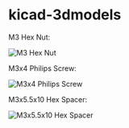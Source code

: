 # kicad-3dmodels

M3 Hex Nut:

![M3 Hex Nut](https://github.com/dhaillant/kicad-3dmodels/raw/master/mechanical/M3-Hex-Nut.png)

M3x4 Philips Screw:

![M3x4 Philips Screw](https://github.com/dhaillant/kicad-3dmodels/raw/master/mechanical/M3x4-Screw.png)

M3x5.5x10 Hex Spacer:

![M3x5.5x10 Hex Spacer](https://github.com/dhaillant/kicad-3dmodels/raw/master/mechanical/M3x5.5x10-Spacer.png)

